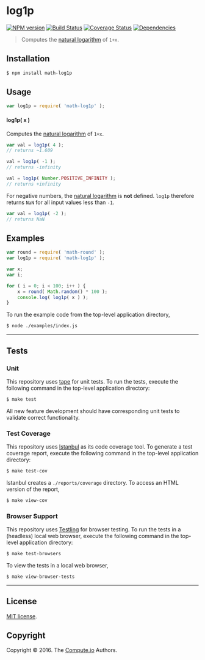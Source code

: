 log1p
===
[![NPM version][npm-image]][npm-url] [![Build Status][build-image]][build-url] [![Coverage Status][coverage-image]][coverage-url] [![Dependencies][dependencies-image]][dependencies-url]

> Computes the [natural logarithm][math-ln] of `1+x`.


## Installation

``` bash
$ npm install math-log1p
```


## Usage

``` javascript
var log1p = require( 'math-log1p' );
```

#### log1p( x )

Computes the [natural logarithm][math-ln] of `1+x`.

``` javascript
var val = log1p( 4 );
// returns ~1.609

val = log1p( -1 );
// returns -infinity

val = log1p( Number.POSITIVE_INFINITY );
// returns +infinity
```

For negative numbers, the [natural logarithm][math-ln] is __not__ defined. `log1p` therefore returns `NaN` for all input values less than `-1`.

``` javascript
var val = log1p( -2 );
// returns NaN
```


## Examples

``` javascript
var round = require( 'math-round' );
var log1p = require( 'math-log1p' );

var x;
var i;

for ( i = 0; i < 100; i++ ) {
	x = round( Math.random() * 100 );
	console.log( log1p( x ) );
}
```

To run the example code from the top-level application directory,

``` bash
$ node ./examples/index.js
```


---
## Tests

### Unit

This repository uses [tape][tape] for unit tests. To run the tests, execute the following command in the top-level application directory:

``` bash
$ make test
```

All new feature development should have corresponding unit tests to validate correct functionality.


### Test Coverage

This repository uses [Istanbul][istanbul] as its code coverage tool. To generate a test coverage report, execute the following command in the top-level application directory:

``` bash
$ make test-cov
```

Istanbul creates a `./reports/coverage` directory. To access an HTML version of the report,

``` bash
$ make view-cov
```


### Browser Support

This repository uses [Testling][testling] for browser testing. To run the tests in a (headless) local web browser, execute the following command in the top-level application directory:

``` bash
$ make test-browsers
```

To view the tests in a local web browser,

``` bash
$ make view-browser-tests
```

<!-- [![browser support][browsers-image]][browsers-url] -->


---
## License

[MIT license](http://opensource.org/licenses/MIT).


## Copyright

Copyright &copy; 2016. The [Compute.io][compute-io] Authors.


[npm-image]: http://img.shields.io/npm/v/math-log1p.svg
[npm-url]: https://npmjs.org/package/math-log1p

[build-image]: http://img.shields.io/travis/math-io/log1p/master.svg
[build-url]: https://travis-ci.org/math-io/log1p

[coverage-image]: https://img.shields.io/codecov/c/github/math-io/log1p/master.svg
[coverage-url]: https://codecov.io/github/math-io/log1p?branch=master

[dependencies-image]: http://img.shields.io/david/math-io/log1p.svg
[dependencies-url]: https://david-dm.org/math-io/log1p

[dev-dependencies-image]: http://img.shields.io/david/dev/math-io/log1p.svg
[dev-dependencies-url]: https://david-dm.org/dev/math-io/log1p

[github-issues-image]: http://img.shields.io/github/issues/math-io/log1p.svg
[github-issues-url]: https://github.com/math-io/log1p/issues

[tape]: https://github.com/substack/tape
[istanbul]: https://github.com/gotwarlost/istanbul
[testling]: https://ci.testling.com

[compute-io]: https://github.com/compute-io/
[math-ln]: https://github.com/math-io/ln

